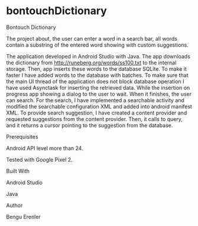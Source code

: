 # bontouchDictionary
Bontouch Dictionary

The project about, the user can enter a word in a search bar,  all words contain a substring of the entered word showing with custom suggestions.

The application developed in Android Studio with Java. The app downloads the dictionary from  http://runeberg.org/words/ss100.txt to the internal storage. Then, app inserts these words to the database SQLite. To make it faster I have added words to the database with batches. To make sure that the main UI thread of the application does not block database operation I have used Asynctask for inserting the retrieved data. While the insertion on progress app showing a dialog to the user to wait. When it finishes, the user can search. For the search, I have implemented a searchable activity and modified the searchable configuration XML and added into android manifest XML. To provide search suggestion,  I have created a content provider and requested suggestions from the content provider. Then, it calls to query, and it returns a cursor pointing to the suggestion from the database. 


Prerequisites

Android API level more than 24. 

Tested with Google Pixel 2.


Built With

Android Studio

Java

Author

Bengu Erenler

